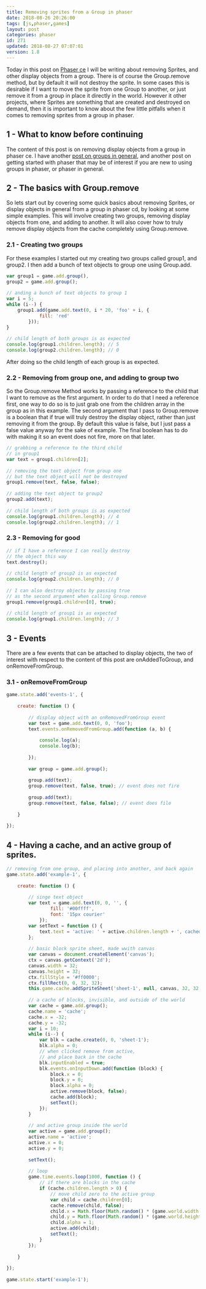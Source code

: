 ```yaml
---
title: Removing sprites from a Group in phaser
date: 2018-08-26 20:26:00
tags: [js,phaser,games]
layout: post
categories: phaser
id: 271
updated: 2018-08-27 07:07:01
version: 1.8
---
```


Today in this post on [Phaser ce](https://photonstorm.github.io/phaser-ce/) I will be writing about removing Sprites, and other display objects from a group. There is of course the Group.remove method, but by default it will not destroy the sprite. In some cases this is desirable if I want to move the sprite from one Group to another, or just remove it from a group in place it directly in the world. However it other projects, where Sprites are something that are created and destroyed on demand, then it is important to know about the few little pitfalls when it comes to removing sprites from a group in phaser.

<!-- more -->

## 1 - What to know before continuing

The content of this post is on removing display objects from a group in phaser ce. I have another [post on groups in general](/2018/08/24/phaser-groups/), and another post on getting started with phaser that may be of interest if you are new to using groups in phaser, or phaser in general.

## 2 - The basics with Group.remove

So lets start out by covering some quick basics about removing Sprites, or display objects in general from a group in phaser cd, by looking at some simple examples. This will involve creating two groups, removing display objects from one, and adding to another. It will also cover how to truly remove display objects from the cache completely using Group.remove.

### 2.1 - Creating two groups

For these examples I started out my creating two groups called group1, and group2. I then add a bunch of text objects to group one using Group.add.

```js
var group1 = game.add.group(),
group2 = game.add.group();
 
// anding a bunch of text objects to group 1
var i = 5;
while (i--) {
    group1.add(game.add.text(0, i * 20, 'foo' + i, {
            fill: 'red'
        }));
}
 
// child length of both groups is as expected
console.log(group1.children.length); // 5
console.log(group2.children.length); // 0
```

After doing so the child length of each group is as expected.

### 2.2 - Removing from group one, and adding to group two

So the Group.remove Method works by passing a reference to the child that I want to remove as the first argument. In order to do that I need a reference first, one way to do so is to just grab one from the children array in the group as in this example. The second argument that I pass to Group.remove is a boolean that if true will truly destroy the display object, rather than just removing it from the group. By default this value is false, but I just pass a false value anyway for the sake of example. The final boolean has to do with making it so an event does not fire, more on that later.

```js
// grabbing a reference to the third child
// in group1
var text = group1.children[2];
 
// removing the text object from group one
// but the text object will not be destroyed
group1.remove(text, false, false);
 
// adding the text object to group2
group2.add(text);
 
// child length of both groups is as expected
console.log(group1.children.length); // 4
console.log(group2.children.length); // 1
```

### 2.3 - Removing for good

```js
// if I have a reference I can really destroy
// the object this way
text.destroy();
 
// child length of group2 is as expected
console.log(group2.children.length); // 0
 
// I can also destroy objects by passing true
// as the second argument when calling Group.remove
group1.remove(group1.children[0], true);
 
// child length of group1 is as expected
console.log(group1.children.length); // 3
```

## 3 - Events

There are a few events that can be attached to display objects, the two of interest with respect to the content of this post are onAddedToGroup, and onRemoveFromGroup.

### 3.1 - onRemoveFromGroup

```js
game.state.add('events-1', {
 
    create: function () {
 
        // display object with an onRemovedFromGroup event
        var text = game.add.text(0, 0, 'foo');
        text.events.onRemovedFromGroup.add(function (a, b) {
 
            console.log(a);
            console.log(b);
 
        });
 
        var group = game.add.group();
 
        group.add(text);
        group.remove(text, false, true); // event does not fire
 
        group.add(text);
        group.remove(text, false, false); // event does file
 
    }
 
});
```

## 4 - Having a cache, and an active group of sprites.

```js
// removing from one group, and placing into another, and back again
game.state.add('example-1', {
 
    create: function () {
 
        // singe text object
        var text = game.add.text(0, 0, '', {
                fill: '#00ffff',
                font: '15px courier'
            });
        var setText = function () {
            text.text = 'active: ' + active.children.length + ', cached: ' + cache.children.length;
        };
 
        // basic block sprite sheet, made wwith canvas
        var canvas = document.createElement('canvas');
        ctx = canvas.getContext('2d');
        canvas.width = 32;
        canvas.height = 32;
        ctx.fillStyle = '#ff0000';
        ctx.fillRect(0, 0, 32, 32);
        this.game.cache.addSpriteSheet('sheet-1', null, canvas, 32, 32, 1, 0, 0);
 
        // a cache of blocks, invisible, and outside of the world
        var cache = game.add.group();
        cache.name = 'cache';
        cache.x = -32;
        cache.y = -32;
        var i = 10;
        while (i--) {
            var blk = cache.create(0, 0, 'sheet-1');
            blk.alpha = 0;
            // when clicked remove from active,
            // and place back in the cache
            blk.inputEnabled = true;
            blk.events.onInputDown.add(function (block) {
                block.x = 0;
                block.y = 0;
                block.alpha = 0;
                active.remove(block, false);
                cache.add(block);
                setText();
            });
        }
 
        // and active group inside the world
        var active = game.add.group();
        active.name = 'active';
        active.x = 0;
        active.y = 0;
 
        setText();
 
        // loop
        game.time.events.loop(1000, function () {
            // if there are blocks in the cache
            if (cache.children.length > 0) {
                // move child zero to the active group
                var child = cache.children[0];
                cache.remove(child, false);
                child.x = Math.floor(Math.random() * (game.world.width - 32));
                child.y = Math.floor(Math.random() * (game.world.height - 32));
                child.alpha = 1;
                active.add(child);
                setText();
            }
        });
 
    }
 
});
 
game.state.start('example-1');
```